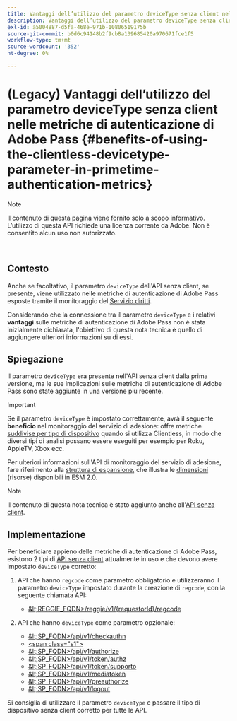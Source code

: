 ```yaml
---
title: Vantaggi dell’utilizzo del parametro deviceType senza client nelle metriche di autenticazione di Adobe Pass
description: Vantaggi dell’utilizzo del parametro deviceType senza client nelle metriche di autenticazione di Adobe Pass
exl-id: a5004887-d5fa-468e-971b-10806519175b
source-git-commit: b0d6c94148b2f9cb8a139685420a970671fce1f5
workflow-type: tm+mt
source-wordcount: '352'
ht-degree: 0%

---
```


# (Legacy) Vantaggi dell’utilizzo del parametro deviceType senza client nelle metriche di autenticazione di Adobe Pass {#benefits-of-using-the-clientless-devicetype-parameter-in-primetime-authentication-metrics}

>[!NOTE]
>
>Il contenuto di questa pagina viene fornito solo a scopo informativo. L’utilizzo di questa API richiede una licenza corrente da Adobe. Non è consentito alcun uso non autorizzato.

</br>

## Contesto

Anche se facoltativo, il parametro `deviceType` dell&#39;API senza client, se presente, viene utilizzato nelle metriche di autenticazione di Adobe Pass esposte tramite il monitoraggio del [Servizio diritti](/help/authentication/integration-guide-programmers/features-premium/esm/entitlement-service-monitoring-overview.md).

Considerando che la connessione tra il parametro `deviceType` e i relativi **vantaggi** sulle metriche di autenticazione di Adobe Pass non è stata inizialmente dichiarata, l&#39;obiettivo di questa nota tecnica è quello di aggiungere ulteriori informazioni su di essi.

## Spiegazione

Il parametro `deviceType` era presente nell&#39;API senza client dalla prima versione, ma le sue implicazioni sulle metriche di autenticazione di Adobe Pass sono state aggiunte in una versione più recente.



>[!IMPORTANT]
>
>Se il parametro `deviceType` è impostato correttamente, avrà il seguente **beneficio** nel monitoraggio del servizio di adesione: offre metriche [suddivise per tipo di dispositivo](/help/authentication/integration-guide-programmers/features-premium/esm/entitlement-service-monitoring-overview.md#clientless_device_type) quando si utilizza Clientless, in modo che diversi tipi di analisi possano essere eseguiti per esempio per Roku, AppleTV, Xbox ecc.


Per ulteriori informazioni sull&#39;API di monitoraggio del servizio di adesione, fare riferimento alla [struttura di espansione,](/help/authentication/integration-guide-programmers/features-premium/esm/entitlement-service-monitoring-api.md#drill-down_tree) che illustra le [dimensioni](/help/authentication/integration-guide-programmers/features-premium/esm/entitlement-service-monitoring-overview.md#esm_dimensions) (risorse) disponibili in ESM 2.0.

>[!NOTE]
>
>Il contenuto di questa nota tecnica è stato aggiunto anche all&#39;[API senza client](#clientless_device_type).




## Implementazione

Per beneficiare appieno delle metriche di autenticazione di Adobe Pass, esistono 2 tipi di [API senza client](#web_srvs_summary) attualmente in uso e che devono avere impostato `deviceType` corretto:

1. API che hanno `regcode` come parametro obbligatorio e utilizzeranno il parametro `deviceType` impostato durante la creazione di `regcode`, con la seguente chiamata API:
   - [\&lt;REGGIE\_FQDN\>/reggie/v1/{requestorId}/regcode](#reg_serv)

1. API che hanno `deviceType` come parametro opzionale:
   - [\&lt;SP\_FQDN\>/api/v1/checkauthn](#check_authn_token)
   - [&lt;span class=&quot;s1&quot;>](#retrieve_authn_token)
   - [\&lt;SP\_FQDN\>/api/v1/authorize](#init_authz)
   - [\&lt;SP\_FQDN\>/api/v1/token/authz](#retrieve_authz_token)
   - [\&lt;SP\_FQDN\>/api/v1/token/supporto](#short_media)
   - [\&lt;SP\_FQDN\>/api/v1/mediatoken](#short_media)
   - [\&lt;SP\_FQDN\>/api/v1/preauthorize](#PreAuthZ_Resources)
   - [\&lt;SP\_FQDN\>/api/v1/logout](#init_logout)

Si consiglia di utilizzare il parametro `deviceType` e passare il tipo di dispositivo senza client corretto per tutte le API.
